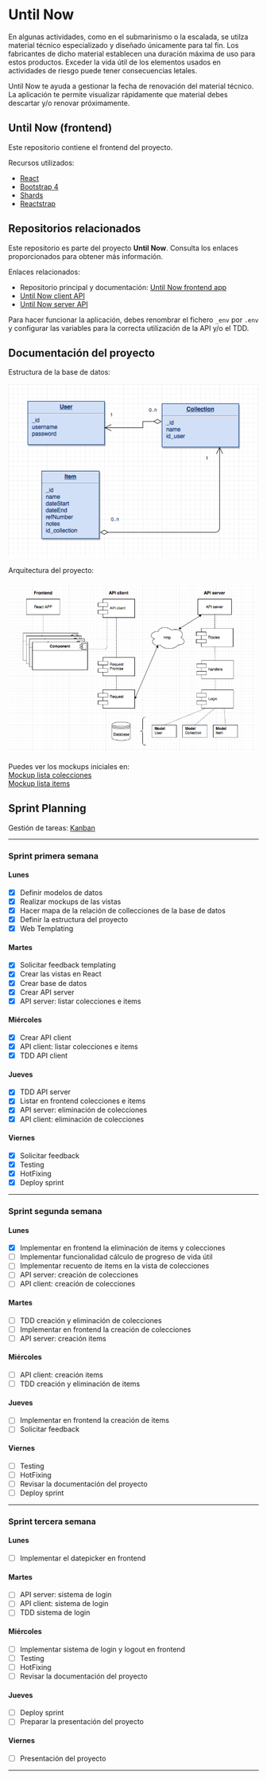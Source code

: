 # Until Now 
En algunas actividades, como en el submarinismo o la escalada, se utilza material técnico especializado y diseñado únicamente para tal fin. Los fabricantes de dicho material establecen una duración máxima de uso para estos productos. Exceder la vida útil de los elementos usados en actividades de riesgo puede tener consecuencias letales.

Until Now te ayuda a gestionar la fecha de renovación del material técnico. La aplicación te permite visualizar rápidamente que material debes descartar y/o renovar próximamente.


## Until Now (frontend) 
Este repositorio contiene el frontend del proyecto.  

Recursos utilizados:
* [React](https://github.com/facebook/create-react-app) 
* [Bootstrap 4](https://getbootstrap.com) 
* [Shards](https://designrevision.com/downloads/shards/) 
* [Reactstrap](https://reactstrap.github.io) 


## Repositorios relacionados 
Este repositorio es parte del proyecto **Until Now**. Consulta los enlaces proporcionados para obtener más información.   

Enlaces relacionados:
* Repositorio principal y documentación: [Until Now frontend app](https://github.com/didaquis/until-now-frontend) 
* [Until Now client API](https://github.com/didaquis/until-now-client-api) 
* [Until Now server API](https://github.com/didaquis/until-now-server-api) 

Para hacer funcionar la aplicación, debes renombrar el fichero `_env` por `.env` y configurar las variables para la correcta utilización de la API y/o el TDD. 


## Documentación del proyecto 
Estructura de la base de datos:  

![Base de datos](documentation/database.png)  

Arquitectura del proyecto:  

![Arquitectura](documentation/main.png)  

Puedes ver los mockups iniciales en:  
[Mockup lista colecciones](documentation/mockup_1.png)  
[Mockup lista items](documentation/mockup_2.png)  

## Sprint Planning
Gestión de tareas: [Kanban](https://trello.com/b/x0Vl2LAY/until-now)  

------ 

### Sprint primera semana
#### Lunes
- [x] Definir modelos de datos
- [x] Realizar mockups de las vistas
- [x] Hacer mapa de la relación de collecciones de la base de datos
- [x] Definir la estructura del proyecto
- [x] Web Templating
#### Martes
- [x] Solicitar feedback templating
- [x] Crear las vistas en React
- [x] Crear base de datos
- [x] Crear API server
- [x] API server: listar colecciones e items
#### Miércoles
- [x] Crear API client
- [x] API client: listar colecciones e items
- [x] TDD API client
#### Jueves
- [x] TDD API server
- [x] Listar en frontend colecciones e items
- [x] API server: eliminación de colecciones
- [x] API client: eliminación de colecciones
#### Viernes
- [x] Solicitar feedback
- [x] Testing
- [x] HotFixing
- [x] Deploy sprint
------
### Sprint segunda semana
#### Lunes
- [x] Implementar en frontend la eliminación de items y colecciones
- [ ] Implementar funcionalidad cálculo de progreso de vida útil
- [ ] Implementar recuento de items en la vista de colecciones
- [ ] API server: creación de colecciones
- [ ] API client: creación de colecciones
#### Martes
- [ ] TDD creación y eliminación de colecciones
- [ ] Implementar en frontend la creación de colecciones
- [ ] API server: creación items
#### Miércoles
- [ ] API client: creación items
- [ ] TDD creación y eliminación de items
#### Jueves
- [ ] Implementar en frontend la creación de items
- [ ] Solicitar feedback
#### Viernes
- [ ] Testing
- [ ] HotFixing
- [ ] Revisar la documentación del proyecto
- [ ] Deploy sprint
------
### Sprint tercera semana
#### Lunes
- [ ] Implementar el datepicker en frontend
#### Martes
- [ ] API server: sistema de login
- [ ] API client: sistema de login
- [ ] TDD sistema de login
#### Miércoles
- [ ] Implementar sistema de login y logout en frontend
- [ ] Testing
- [ ] HotFixing
- [ ] Revisar la documentación del proyecto
#### Jueves
- [ ] Deploy sprint
- [ ] Preparar la presentación del proyecto
#### Viernes
- [ ] Presentación del proyecto
------